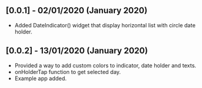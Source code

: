 ## [0.0.1] - 02/01/2020 (January 2020)

- Added DateIndicator() widget that display horizontal list with circle date holder.

## [0.0.2] - 13/01/2020 (January 2020)

- Provided a way to add custom colors to indicator, date holder and texts.
- onHolderTap function to get selected day.
- Example app added.